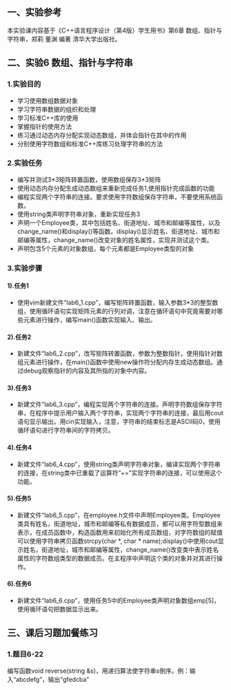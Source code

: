 ## 一、实验参考

本实验课内容基于《C++语言程序设计（第4版）学生用书》第6章 数组、指针与字符串，郑莉 董渊 编著 清华大学出版社。

## 二、实验6 数组、指针与字符串

### 1.实验目的

- 学习使用数组数据对象
- 学习字符串数据的组织和处理
- 学习标准C++库的使用
- 掌握指针的使用方法
- 练习通过动态内存分配实现动态数组，并体会指针在其中的作用
- 分别使用字符数组和标准C++库练习处理字符串的方法

### 2.实验任务

- 编写并测试3\*3矩阵转置函数，使用数组保存3\*3矩阵
- 使用动态内存分配生成动态数组来重新完成任务1,使用指针完成函数的功能
- 编程实现两个字符串的连接。要求使用字符数组保存字符串，不要使用系统函数。
- 使用string类声明字符串对象，重新实现任务3
- 声明一个Employee类，其中包括姓名、街道地址、城市和邮编等属性，以及change_name()和display()等函数。display()显示姓名、街道地址、城市和邮编等属性，change_name()改变对象的姓名属性，实现并测试这个类。
- 声明包含5个元素的对象数组，每个元素都是Employee类型的对象

### 3.实验步骤

#### 1).任务1

- 使用vim新建文件“lab6_1.cpp”，编写矩阵转置函数，输入参数3\*3的整型数组，使用循环语句实现矩阵元素的行列对调，注意在循环语句中究竟需要对哪些元素进行操作，编写main()函数实现输入、输出。

#### 2).任务2

- 新建文件“lab6_2.cpp”，改写矩阵转置函数，参数为整数指针，使用指针对数组元素进行操作，在main()函数中使用new操作符分配内存生成动态数组。通过debug观察指针的内容及其所指的对象中内容。

#### 3).任务3

- 新建文件“lab6_3.cpp”，编程实现两个字符串的连接。声明字符数组保存字符串，在程序中提示用户输入两个字符串，实现两个字符串的连接，最后用cout语句显示输出。用cin实现输入，注意，字符串的结束标志是ASCII码0，使用循环语句进行字符串间的字符拷贝。

#### 4).任务4

- 新建文件“lab6_4.cpp”，使用string类声明字符串对象，编译实现两个字符串的连接，在string类中已重载了运算符“+=”实现字符串的连接，可以使用这个功能。

#### 5).任务5

- 新建文件“lab6_5.cpp”，在employee.h文件中声明Employee类。Employee类具有姓名，街道地址，城市和邮编等私有数据成员，都可以用字符型数组来表示，在成员函数中，构造函数用来初始化所有成员数组，对字符数组的赋值可以使用字符串拷贝函数strcpy(char *, char * name);display()中使用cout显示姓名，街道地址，城市和邮编等属性，change_name()改变类中表示姓名属性的字符数组类型的数据成员。在主程序中声明这个类的对象并对其进行操作。

#### 6).任务6

- 新建文件“lab6_6.cpp”，使用任务5中的Employee类声明对象数组emp[5]，使用循环语句把数据显示出来。

## 三、课后习题加餐练习

### 1.题目6-22

编写函数void reverse(string &amp;s)，用递归算法使字符串s倒序。例：输入“abcdefg”，输出“gfedcba”